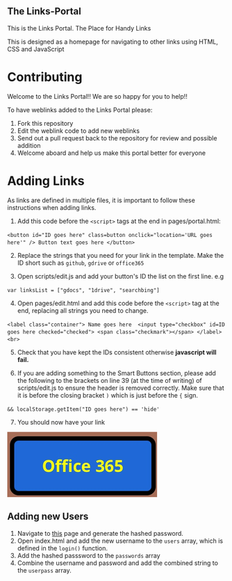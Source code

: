 ## The Links-Portal
This is the Links Portal. The Place for Handy Links

This is designed as a homepage for navigating to other links using HTML, CSS and JavaScript

# Contributing

Welcome to the Links Portal!! We are so happy for you to help!!

To have weblinks added to the Links Portal please:

1. Fork this repository
2. Edit the weblink code to add new weblinks
3. Send out a pull request back to the repository for review and possible addition
4. Welcome aboard and help us make this portal better for everyone

# Adding Links
As links are defined in multiple files, it is important to follow these instructions when adding links.

1. Add this code before the `<script>` tags at the end in pages/portal.html:

`<button id="ID goes here" class=button onclick="location='URL goes here'" />
Button text goes here
</button>`

2. Replace the strings that you need for your link in the template. Make the ID short such as `github`, `gdrive` or `office365`

3. Open scripts/edit.js and add your button's ID the list on the first line. e.g 

`var linksList = ["gdocs", "1drive", "searchbing"]`

4. Open pages/edit.html and add this code before the `<script>` tag at the end, replacing all strings you need to change.

`<label class="container"> Name goes here  <input type="checkbox" id=ID goes here checked="checked">
  <span class="checkmark"></span>
</label>
<br>`

5. Check that you have kept the IDs consistent otherwise <b>javascript will fail.</b>

6. If you are adding something to the Smart Buttons section, please add the following to the brackets on line 39 (at the time of writing) of scripts/edit.js to ensure the header is removed correctly. Make sure that it is before the closing bracket `)` which is just before the `{` sign.

`&& localStorage.getItem("ID goes here") == 'hide'`

7. You should now have your link

![](images/IMG_0296.jpeg)

## Adding new Users

1. Navigate to [this](https://homemadestea58.github.io/Links-Portal/pages/generate.html) page and generate the hashed password.
2. Open index.html and add the new username to the `users` array, which is defined in the `login()` function.
3. Add the hashed passsword to the `passwords` array
4. Combine the username and password and add the combined string to the `userpass` array.
